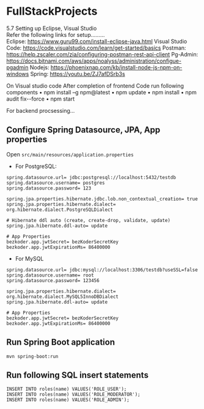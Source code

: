 # FullStackProjects

5.7 Setting up Eclipse, Visual Studio    
Refer the following links for setup………     
Eclipse: https://www.guru99.com/install-eclipse-java.html
Visual Studio Code: https://code.visualstudio.com/learn/get-started/basics
Postman: https://help.zscaler.com/zia/configuring-postman-rest-api-client
Pg-Admin: 
https://docs.bitnami.com/aws/apps/noalyss/administration/configue-pgadmin
Nodejs: https://phoenixnap.com/kb/install-node-js-npm-on-windows
Spring: https://youtu.be/ZJ7afDSrb3s

On Visual studio code After completion of frontend Code run following components
•	npm install –g npm@latest
•	npm update
•	npm install
•	npm audit fix--force
•	npm start

For backend procsessing...
## Configure Spring Datasource, JPA, App properties
Open `src/main/resources/application.properties`
- For PostgreSQL:
```
spring.datasource.url= jdbc:postgresql://localhost:5432/testdb
spring.datasource.username= postgres
spring.datasource.password= 123

spring.jpa.properties.hibernate.jdbc.lob.non_contextual_creation= true
spring.jpa.properties.hibernate.dialect= org.hibernate.dialect.PostgreSQLDialect

# Hibernate ddl auto (create, create-drop, validate, update)
spring.jpa.hibernate.ddl-auto= update

# App Properties
bezkoder.app.jwtSecret= bezKoderSecretKey
bezkoder.app.jwtExpirationMs= 86400000
```
- For MySQL
```
spring.datasource.url= jdbc:mysql://localhost:3306/testdb?useSSL=false
spring.datasource.username= root
spring.datasource.password= 123456

spring.jpa.properties.hibernate.dialect= org.hibernate.dialect.MySQL5InnoDBDialect
spring.jpa.hibernate.ddl-auto= update

# App Properties
bezkoder.app.jwtSecret= bezKoderSecretKey
bezkoder.app.jwtExpirationMs= 86400000
```
## Run Spring Boot application
```
mvn spring-boot:run
```

## Run following SQL insert statements
```
INSERT INTO roles(name) VALUES('ROLE_USER');
INSERT INTO roles(name) VALUES('ROLE_MODERATOR');
INSERT INTO roles(name) VALUES('ROLE_ADMIN');
```